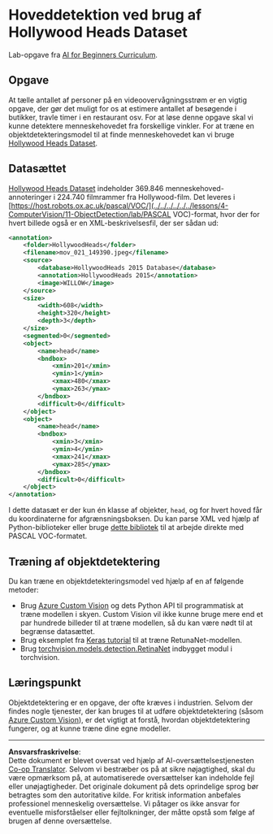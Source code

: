 <!--
CO_OP_TRANSLATOR_METADATA:
{
  "original_hash": "ad568d55ae65c856fe929fc2b278510a",
  "translation_date": "2025-08-28T15:23:12+00:00",
  "source_file": "lessons/4-ComputerVision/11-ObjectDetection/lab/README.md",
  "language_code": "da"
}
-->
# Hoveddetektion ved brug af Hollywood Heads Dataset

Lab-opgave fra [AI for Beginners Curriculum](https://github.com/microsoft/ai-for-beginners).

## Opgave

At tælle antallet af personer på en videoovervågningsstrøm er en vigtig opgave, der gør det muligt for os at estimere antallet af besøgende i butikker, travle timer i en restaurant osv. For at løse denne opgave skal vi kunne detektere menneskehovedet fra forskellige vinkler. For at træne en objektdetekteringsmodel til at finde menneskehovedet kan vi bruge [Hollywood Heads Dataset](https://www.di.ens.fr/willow/research/headdetection/).

## Datasættet

[Hollywood Heads Dataset](https://www.di.ens.fr/willow/research/headdetection/release/HollywoodHeads.zip) indeholder 369.846 menneskehoved-annoteringer i 224.740 filmrammer fra Hollywood-film. Det leveres i [https://host.robots.ox.ac.uk/pascal/VOC/](../../../../../../lessons/4-ComputerVision/11-ObjectDetection/lab/PASCAL VOC)-format, hvor der for hvert billede også er en XML-beskrivelsesfil, der ser sådan ud:

```xml
<annotation>
	<folder>HollywoodHeads</folder>
	<filename>mov_021_149390.jpeg</filename>
	<source>
		<database>HollywoodHeads 2015 Database</database>
		<annotation>HollywoodHeads 2015</annotation>
		<image>WILLOW</image>
	</source>
	<size>
		<width>608</width>
		<height>320</height>
		<depth>3</depth>
	</size>
	<segmented>0</segmented>
	<object>
		<name>head</name>
		<bndbox>
			<xmin>201</xmin>
			<ymin>1</ymin>
			<xmax>480</xmax>
			<ymax>263</ymax>
		</bndbox>
		<difficult>0</difficult>
	</object>
	<object>
		<name>head</name>
		<bndbox>
			<xmin>3</xmin>
			<ymin>4</ymin>
			<xmax>241</xmax>
			<ymax>285</ymax>
		</bndbox>
		<difficult>0</difficult>
	</object>
</annotation>
```

I dette datasæt er der kun én klasse af objekter, `head`, og for hvert hoved får du koordinaterne for afgrænsningsboksen. Du kan parse XML ved hjælp af Python-biblioteker eller bruge [dette bibliotek](https://pypi.org/project/pascal-voc/) til at arbejde direkte med PASCAL VOC-formatet.

## Træning af objektdetektering

Du kan træne en objektdetekteringsmodel ved hjælp af en af følgende metoder:

* Brug [Azure Custom Vision](https://docs.microsoft.com/azure/cognitive-services/custom-vision-service/quickstarts/object-detection?tabs=visual-studio&WT.mc_id=academic-77998-cacaste) og dets Python API til programmatisk at træne modellen i skyen. Custom Vision vil ikke kunne bruge mere end et par hundrede billeder til at træne modellen, så du kan være nødt til at begrænse datasættet.
* Brug eksemplet fra [Keras tutorial](https://keras.io/examples/vision/retinanet/) til at træne RetunaNet-modellen.
* Brug [torchvision.models.detection.RetinaNet](https://pytorch.org/vision/stable/_modules/torchvision/models/detection/retinanet.html) indbygget modul i torchvision.

## Læringspunkt

Objektdetektering er en opgave, der ofte kræves i industrien. Selvom der findes nogle tjenester, der kan bruges til at udføre objektdetektering (såsom [Azure Custom Vision](https://docs.microsoft.com/azure/cognitive-services/custom-vision-service/quickstarts/object-detection?tabs=visual-studio&WT.mc_id=academic-77998-cacaste)), er det vigtigt at forstå, hvordan objektdetektering fungerer, og at kunne træne dine egne modeller.

---

**Ansvarsfraskrivelse**:  
Dette dokument er blevet oversat ved hjælp af AI-oversættelsestjenesten [Co-op Translator](https://github.com/Azure/co-op-translator). Selvom vi bestræber os på at sikre nøjagtighed, skal du være opmærksom på, at automatiserede oversættelser kan indeholde fejl eller unøjagtigheder. Det originale dokument på dets oprindelige sprog bør betragtes som den autoritative kilde. For kritisk information anbefales professionel menneskelig oversættelse. Vi påtager os ikke ansvar for eventuelle misforståelser eller fejltolkninger, der måtte opstå som følge af brugen af denne oversættelse.